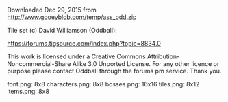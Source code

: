 Downloaded Dec 29, 2015 from http://www.gooeyblob.com/temp/ass_odd.zip

Tile set (c) David Williamson (Oddball):

https://forums.tigsource.com/index.php?topic=8834.0

This work is licensed under a Creative Commons Attribution-Noncommercial-Share Alike 3.0 Unported License.
For any other licence or purpose please contact Oddball through the forums pm service. Thank you.



font.png: 8x8
characters.png: 8x8
bosses.png: 16x16
tiles.png: 8x12
items.png: 8x8
